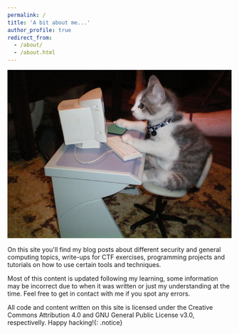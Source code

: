 ```yaml
---
permalink: /
title: 'A bit about me...'
author_profile: true
redirect_from:
  - /about/
  - /about.html
---
```


![Cat working on a computer.](/images/8c3NaCB.jpg)

On this site you'll find my blog posts about different security and general computing topics, write-ups for CTF exercises, programming projects and tutorials on how to use certain tools and techniques.

Most of this content is updated following my learning, some information may be incorrect due to when it was written or just my understanding at the time. Feel free to get in contact with me if you spot any errors.

All code and content written on this site is licensed under the Creative Commons Attribution 4.0 and GNU General Public License v3.0, respectivelly. Happy hacking!{: .notice}
